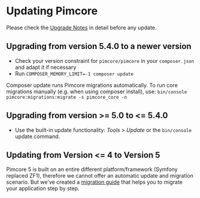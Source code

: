# Updating Pimcore

Please check the [Upgrade Notes](../README.md) in detail before any update. 

## Upgrading from version 5.4.0 to a newer version
- Check your version constraint for `pimcore/pimcore` in your `composer.json` and adapt it if necessary
- Run `COMPOSER_MEMORY_LIMIT=-1 composer update`

Composer update runs Pimcore migrations automatically. To run core migrations manually (e.g. when using composer install), use: `bin/console pimcore:migrations:migrate -s pimcore_core -n`

## Upgrading from version >= 5.0 to <= 5.4.0
- Use the built-in update functionality:  *Tools* > *Update* or the `bin/console` update command.

## Updating from Version <= 4 to Version 5
Pimcore 5 is built on an entire different platform/framework (Symfony replaced ZF1), therefore we cannot 
offer an automatic update and migration scenario. But we've created a [migration guide](./01_Upgrade_from_4_to_5/README.md) 
that helps you to migrate your application step by step. 


